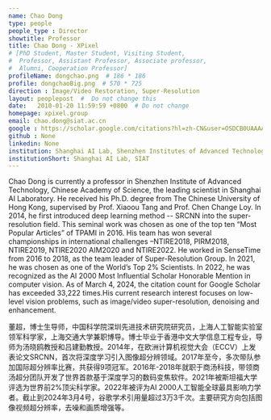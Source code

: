 ```yaml
---
name: Chao Dong
type: people
people_type : Director
showtitle: Professor
title: Chao Dong - XPixel
# [PhD Student, Master Student, Visiting Student,
#  Professor, Assistant Professor, Associate professor,
#  Alumni, Cooperation Professor]
profileName: dongchao.png  # 186 * 186
profile: dongchaoBig.png  # 570 * 725
direction : Image/Video Restoration, Super-Resolution
layout: peoplepost  #  Do not change this
date:   2010-01-20 11:59:59 +0800  # Do not change
homepage: xpixel.group
email: chao.dong@siat.ac.cn
google : https://scholar.google.com/citations?hl=zh-CN&user=OSDCB0UAAAAJ
github : None
linkedin: None
institution: Shanghai AI Lab, Shenzhen Institutes of Advanced Technology (SIAT), Chinese Academy of Sciences (CAS)
institutionShort: Shanghai AI Lab, SIAT
---
```

Chao Dong is currently a professor in Shenzhen Institute of Advanced Technology, Chinese Academy of Science, the leading scientist in Shanghai AI Laboratory. He received his Ph.D. degree from The Chinese University of Hong Kong, supervised by Prof. Xiaoou Tang and Prof. Chen Change Loy. In 2014, he first introduced deep learning method -- SRCNN into the super-resolution field. This seminal work was chosen as one of the top ten “Most Popular Articles” of TPAMI in 2016. His team has won several championships in international challenges –NTIRE2018, PIRM2018, NTIRE2019, NTIRE2020 AIM2020 and NTIRE2022. He worked in SenseTime from 2016 to 2018, as the team leader of Super-Resolution Group. In 2021, he was chosen as one of the World’s Top 2% Scientists. In 2022, he was recognized as the AI 2000 Most Influential Scholar Honorable Mention in computer vision. As of March 4, 2024, the citation count for Google Scholar has exceeded 33,222 times.His current research interest focuses on low-level vision problems, such as image/video super-resolution, denoising and enhancement.

董超，博士生导师，中国科学院深圳先进技术研究院研究员，上海人工智能实验室领军科学家，上海交通大学兼职博导。博士毕业于香港中文大学信息工程专业，导师为汤晓鸥教授和吕建勤教授。2014年，在欧洲计算机视觉大会（ECCV）上发表论文SRCNN，首次将深度学习引入图像超分辨领域。2017年至今，多次带队参加国际超分辨率比赛，共获得9项冠军。2016年-2018年就职于商汤科技，带领商汤超分团队开发了世界首款基于深度学习的数码变焦软件。2021年被斯坦福大学评选为世界前2%顶尖科学家。2022年被评为AI 2000人工智能全球最具影响力学者。截止到2024年3月4号，谷歌学术引用量超过3万3千次。主要研究方向包括图像视频超分辨率，去噪和画质增强等。